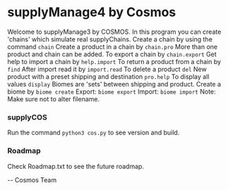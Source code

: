 # supplyManage4 by Cosmos
Welcome to supplyManage3 by COSMOS. In this program you can create 'chains' which simulate real supplyChains. Create a chain by using the command ```chain``` Create a product in a chain by ```chain.pro``` More than one product and chain can be added. To export a chain by ```chain.export``` Get help to import a chain by ```help.import``` To return a product from a chain by ```find``` After import read it by ```import.read``` To delete a product ```del``` New product with a preset shipping and destination ```pro.help``` To display all values ```display``` Biomes are 'sets' between shipping and product. Create a biome by ```biome create``` Export: ```biome export``` Import: ```biome import``` Note: Make sure not to alter filename.

### supplyCOS
Run the command ```python3 cos.py``` to see version and build.

### Roadmap

Check Roadmap.txt to see the future roadmap.


--
Cosmos Team